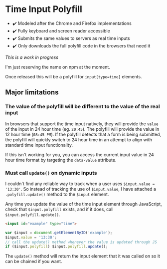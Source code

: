 # Time Input Polyfill

- ✔️ Modeled after the Chrome and Firefox implementations
- ✔️ Fully keyboard and screen reader accessible
- ✔️ Submits the same values to servers as real time inputs
- ✔️ Only downloads the full polyfill code in the browsers that need it

_This is a work in progress_

I'm just reserving the name on npm at the moment.

Once released this will be a polyfill for `input[type=time]` elements.

## Major limitations

### The value of the polyfill will be different to the value of the real input

In browsers that support the time input natively, they will provide the `value` of the input in 24 hour time (eg. `20:45`). The polyfill will provide the value in 12 hour time (`08:45 PM`). If the polyfill detects that a form is being submitted, the polyfill will quickly switch to 24 hour time in an attempt to align with standard time input functionality.

If this isn't working for you, you can access the current input value in 24 hour time format by targeting the `data-value` attribute.

### Must call `update()` on dynamic inputs

I couldn't find any reliable way to track when a user uses `$input.value = '13:30'`. So instead of tracking the use of `$input.value`, I have attached a `.polyfill.update()` method to the `$input` element.

Any time you update the value of the time input element through JavaScript, check that `$input.polyfill` exists, and if it does, call `$input.polyfill.update()`.

```html
<input id="example" type="time">
```
```js
var $input = document.getElementByID('example');
$input.value = '13:30';
// call the update() method whenever the value is updated through JS
if ($input.polyfill) $input.polyfill.update();
```

The `update()` method will return the input element that it was called on so it can be chained if you want.
